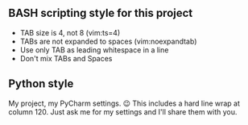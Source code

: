 ## BASH scripting style for this project
* TAB size is 4, not 8 (vim:ts=4)
* TABs are not expanded to spaces (vim:noexpandtab)
* Use only TAB as leading whitespace in a line
* Don't mix TABs and Spaces

## Python style
My project, my PyCharm settings. 😉 This includes a hard line wrap at column 120.
Just ask me for my settings and I'll share them with you.

